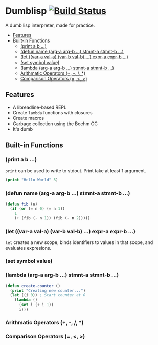# Dumblisp [![Build Status](https://travis-ci.org/rameshvarun/dumblisp.svg)](https://travis-ci.org/rameshvarun/dumblisp)

A dumb lisp interpreter, made for practice.

<!-- START doctoc generated TOC please keep comment here to allow auto update -->
<!-- DON'T EDIT THIS SECTION, INSTEAD RE-RUN doctoc TO UPDATE -->


- [Features](#features)
- [Built-in Functions](#built-in-functions)
  - [(print a b ...)](#print-a-b-)
  - [(defun name (arg-a arg-b ...) stmnt-a stmnt-b ...)](#defun-name-arg-a-arg-b--stmnt-a-stmnt-b-)
  - [(let ((var-a val-a) (var-b val-b) ...) expr-a expr-b ...)](#let-var-a-val-a-var-b-val-b--expr-a-expr-b-)
  - [(set symbol value)](#set-symbol-value)
  - [(lambda (arg-a arg-b ...) stmnt-a stmnt-b ...)](#lambda-arg-a-arg-b--stmnt-a-stmnt-b-)
  - [Arithmatic Operators (+, -, /, *)](#arithmatic-operators-----)
  - [Comparison Operators (=, <, >)](#comparison-operators---)

<!-- END doctoc generated TOC please keep comment here to allow auto update -->

## Features
- A libreadline-based REPL
- Create `lambda` functions with closures
- Create macros
- Garbage collection using the Boehm GC
- It's dumb

## Built-in Functions
### (print a b ...)
`print` can be used to write to stdout. Print take at least 1 argument.
```lisp
(print "Hello World" 3)
```

### (defun name (arg-a arg-b ...) stmnt-a stmnt-b ...)
```lisp
(defun fib (n)
  (if (or (= n 0) (= n 1))
    1
    (+ (fib (- n 1)) (fib (- n 2)))))
```

### (let ((var-a val-a) (var-b val-b) ...) expr-a expr-b ...)
`let` creates a new scope, binds identifiers to values in that scope, and evaluates expresions.

### (set symbol value)

### (lambda (arg-a arg-b ...) stmnt-a stmnt-b ...)
```lisp
(defun create-counter ()
  (print "Creating new counter...")
  (let ((i 0)) ; Start counter at 0
    (lambda ()
      (set i (+ i 1))
      i)))
```

### Arithmatic Operators (+, -, /, *)

### Comparison Operators (=, <, >)
